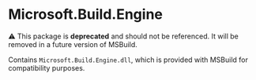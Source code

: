 # Microsoft.Build.Engine

⚠️ This package is **deprecated** and should not be referenced. It will be removed in a future version of MSBuild.

Contains `Microsoft.Build.Engine.dll`, which is provided with MSBuild for compatibility purposes.
